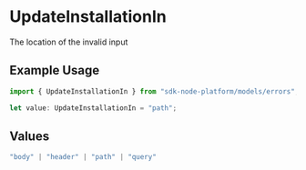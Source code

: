 # UpdateInstallationIn

The location of the invalid input

## Example Usage

```typescript
import { UpdateInstallationIn } from "sdk-node-platform/models/errors";

let value: UpdateInstallationIn = "path";
```

## Values

```typescript
"body" | "header" | "path" | "query"
```